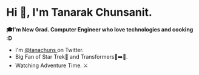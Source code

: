# Hi 👋, I'm Tanarak Chunsanit.

**🎓I'm New Grad. Computer Engineer who love technologies and cooking :D**

 - I'm [@tanachuns ](https://twitter.com/tanachuns) on Twitter.
 - Big Fan of Star Trek🖖 and Transformers🚛➡️🤖.
 - Watching Adventure Time. ⚔️
